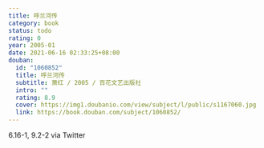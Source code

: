 ```yaml
---
title: 呼兰河传
category: book
status: todo
rating: 0
year: 2005-01
date: 2021-06-16 02:33:25+08:00
douban:
  id: "1060852"
  title: 呼兰河传
  subtitle: 萧红 / 2005 / 百花文艺出版社
  intro: ""
  rating: 8.9
  cover: https://img1.doubanio.com/view/subject/l/public/s1167060.jpg
  link: https://book.douban.com/subject/1060852/
---
```


6.16-1, 9.2-2 via Twitter 

